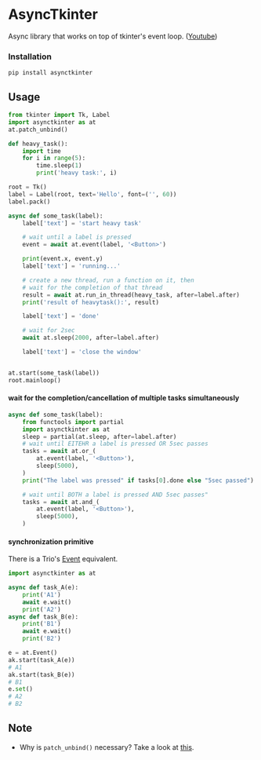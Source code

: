 # AsyncTkinter

Async library that works on top of tkinter's event loop.
([Youtube](https://youtu.be/8XP1KgRd3jI))

### Installation

```
pip install asynctkinter
```

## Usage

```python
from tkinter import Tk, Label
import asynctkinter as at
at.patch_unbind()

def heavy_task():
    import time
    for i in range(5):
        time.sleep(1)
        print('heavy task:', i)

root = Tk()
label = Label(root, text='Hello', font=('', 60))
label.pack()

async def some_task(label):
    label['text'] = 'start heavy task'

    # wait until a label is pressed
    event = await at.event(label, '<Button>')

    print(event.x, event.y)
    label['text'] = 'running...'

    # create a new thread, run a function on it, then
    # wait for the completion of that thread
    result = await at.run_in_thread(heavy_task, after=label.after)
    print('result of heavytask():', result)

    label['text'] = 'done'

    # wait for 2sec
    await at.sleep(2000, after=label.after)

    label['text'] = 'close the window'


at.start(some_task(label))
root.mainloop()
```

#### wait for the completion/cancellation of multiple tasks simultaneously

```python
async def some_task(label):
    from functools import partial
    import asynctkinter as at
    sleep = partial(at.sleep, after=label.after)
    # wait until EITEHR a label is pressed OR 5sec passes
    tasks = await at.or_(
        at.event(label, '<Button>'),
        sleep(5000),
    )
    print("The label was pressed" if tasks[0].done else "5sec passed")

    # wait until BOTH a label is pressed AND 5sec passes"
    tasks = await at.and_(
        at.event(label, '<Button>'),
        sleep(5000),
    )
```

#### synchronization primitive

There is a Trio's [Event](https://trio.readthedocs.io/en/stable/reference-core.html#trio.Event) equivalent.

```python
import asynctkinter as at

async def task_A(e):
    print('A1')
    await e.wait()
    print('A2')
async def task_B(e):
    print('B1')
    await e.wait()
    print('B2')

e = at.Event()
ak.start(task_A(e))
# A1
ak.start(task_B(e))
# B1
e.set()
# A2
# B2
```

## Note

- Why is `patch_unbind()` necessary? Take a look at [this](https://stackoverflow.com/questions/6433369/deleting-and-changing-a-tkinter-event-binding).
